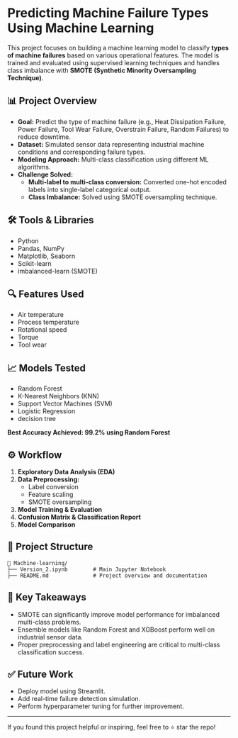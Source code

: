 
# Predicting Machine Failure Types Using Machine Learning

This project focuses on building a machine learning model to classify **types of machine failures** based on various operational features. The model is trained and evaluated using supervised learning techniques and handles class imbalance with **SMOTE (Synthetic Minority Oversampling Technique)**.  

## 📊 Project Overview

- **Goal:** Predict the type of machine failure (e.g., Heat Dissipation Failure, Power Failure, Tool Wear Failure, Overstrain Failure, Random Failures) to reduce downtime.
- **Dataset:** Simulated sensor data representing industrial machine conditions and corresponding failure types.
- **Modeling Approach:** Multi-class classification using different ML algorithms.
- **Challenge Solved:** 
  - **Multi-label to multi-class conversion:** Converted one-hot encoded labels into single-label categorical output.
  - **Class Imbalance:** Solved using SMOTE oversampling technique.

## 🛠️ Tools & Libraries

- Python
- Pandas, NumPy
- Matplotlib, Seaborn
- Scikit-learn
- imbalanced-learn (SMOTE)

## 🔍 Features Used

- Air temperature
- Process temperature
- Rotational speed
- Torque
- Tool wear

## 📈 Models Tested

- Random Forest
- K-Nearest Neighbors (KNN)
- Support Vector Machines (SVM)
- Logistic Regression
- decision tree

**Best Accuracy Achieved: 99.2% using Random Forest**

## ⚙️ Workflow

1. **Exploratory Data Analysis (EDA)**
2. **Data Preprocessing:**
   - Label conversion
   - Feature scaling
   - SMOTE oversampling
3. **Model Training & Evaluation**
4. **Confusion Matrix & Classification Report**
5. **Model Comparison**

## 📂 Project Structure

```
📁 Machine-learning/
├── Version_2.ipynb        # Main Jupyter Notebook
├── README.md              # Project overview and documentation
```

## 📌 Key Takeaways

- SMOTE can significantly improve model performance for imbalanced multi-class problems.
- Ensemble models like Random Forest and XGBoost perform well on industrial sensor data.
- Proper preprocessing and label engineering are critical to multi-class classification success.

## ✅ Future Work

- Deploy model using Streamlit.
- Add real-time failure detection simulation.
- Perform hyperparameter tuning for further improvement.

---

If you found this project helpful or inspiring, feel free to ⭐ star the repo!
